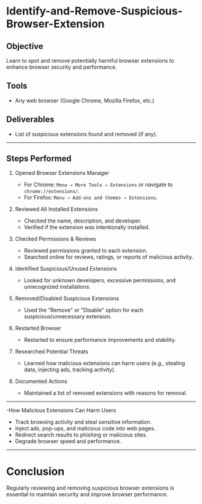 # Identify-and-Remove-Suspicious-Browser-Extension

## Objective
Learn to spot and remove potentially harmful browser extensions to enhance browser security and performance.

## Tools
- Any web browser (Google Chrome, Mozilla Firefox, etc.)

## Deliverables
- List of suspicious extensions found and removed (if any).

---

## Steps Performed

1. Opened Browser Extensions Manager
   - For Chrome: `Menu → More Tools → Extensions` or navigate to `chrome://extensions/`.
   - For Firefox: `Menu → Add-ons and themes → Extensions`.

2. Reviewed All Installed Extensions
   - Checked the name, description, and developer.
   - Verified if the extension was intentionally installed.

3. Checked Permissions & Reviews
   - Reviewed permissions granted to each extension.
   - Searched online for reviews, ratings, or reports of malicious activity.

4. Identified Suspicious/Unused Extensions
   - Looked for unknown developers, excessive permissions, and unrecognized installations.

5. Removed/Disabled Suspicious Extensions
   - Used the "Remove" or "Disable" option for each suspicious/unnecessary extension.

6. Restarted Browser
   - Restarted to ensure performance improvements and stability.

7. Researched Potential Threats
   - Learned how malicious extensions can harm users (e.g., stealing data, injecting ads, tracking activity).

8. Documented Actions
   - Maintained a list of removed extensions with reasons for removal.

---



-How Malicious Extensions Can Harm Users
- Track browsing activity and steal sensitive information.
- Inject ads, pop-ups, and malicious code into web pages.
- Redirect search results to phishing or malicious sites.
- Degrade browser speed and performance.

---

# Conclusion
Regularly reviewing and removing suspicious browser extensions is essential to maintain security and improve browser performance.
